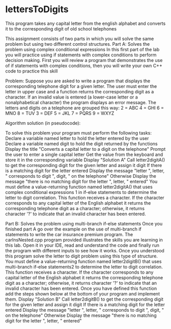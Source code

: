 # lettersToDigits
This program takes any capital letter from the english alphabet and converts it to the corresponding digit of old school telephones

This assignment consists of two parts in which you will solve the same problem but using two different control 
structures.
Part A: Solves the problem using complex conditional expressions
In this first part of the lab you will practice using if statements with complex conditions to perform decision 
making. First you will review a program that demonstrates the use of if statements with complex conditions, 
then you will write your own C++ code to practice this skill

Problem: Suppose you are asked to write a program that displays the corresponding telephone digit for a given 
letter. The user must enter the letter in upper case and a function returns the corresponding digit as a character. 
If an invalid value is entered (a lower-case letter or a nonalphabetical character) the program displays an error 
message.
The letters and digits on a telephone are grouped this way:
2 = ABC 4 = GHI 6 = MNO 8 = TUV
3 = DEF 5 = JKL 7 = PQRS 9 = WXYZ

Algorithm solution (in pseudocode):

To solve this problem your program must perform the following tasks:
Declare a variable named letter to hold the letter entered by the user
Declare a variable named digit to hold the digit returned by the functions
Display the title "Converts a capital letter to a digit on the telephone"
Prompt the user to enter a single capital letter
Get the value from the keyboard and store it in the corresponding variable
Display "Solution A"
Call letter2digitA() to get the corresponding digit for the given letter and assign it digit
If there is a matching digit for the letter entered
Display the message "letter ", letter, " corresponds to digit ", digit, " on the telephone"
Otherwise
Display the message "there is no matching digit for the letter ", letter, " entered"
You must define a value-returning function named letter2digitA() that uses complex conditional expressions
1
in if-else statements to determine the letter to digit correlation.
This function receives a character. If the character corresponds to any capital letter of the English alphabet it 
returns the corresponding telephone digit as a character; otherwise, it returns character '?' to indicate that an 
invalid character has been entered.

Part B: Solves the problem using multi-branch if-else statements
Once you finished part A go over the example on the use of multi-branch if statements to write the car 
insurance premium program.
The carInsNested.cpp program provided illustrates the skills you are learning in this lab. Open it in your IDE, 
read and understand the code and finally run the program with different inputs to see how it works.
Once you understood this program solve the letter to digit problem using this type of structure.
You must define a value-returning function named letter2digitB() that uses multi-branch if-else statements2
to determine the letter to digit correlation.
This function receives a character. If the character corresponds to any capital letter of the English alphabet it 
returns the corresponding telephone digit as a character; otherwise, it returns character '?' to indicate that an 
invalid character has been entered.
Once you have defined this function add the steps shown below at the bottom of your program and implement 
them.
Display "Solution B"
Call letter2digitB() to get the corresponding digit for the given letter and assign it digit
If there is a matching digit for the letter entered
Display the message "letter ", letter, " corresponds to digit ", digit, " on the telephone"
Otherwise
Display the message "there is no matching digit for the letter ", letter, " entered"
